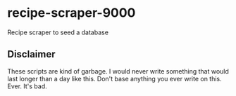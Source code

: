 # recipe-scraper-9000
Recipe scraper to seed a database

## Disclaimer
These scripts are kind of garbage. I would never write something that would last longer than a day like this. Don't base anything you ever write on this. Ever. It's bad.

